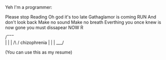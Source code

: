 Yeh I'm a programmer:

Please stop
Reading
Oh god it's too late
Gathaglamor is coming
RUN
And don't look back
Make no sound
Make no breath
Everthing you once knew is now gone you must dissapear NOW
R

/‾‾‾\
| | |
/\ \/ chizophrenia
| | |
\___/


(You can use this as my resume)
